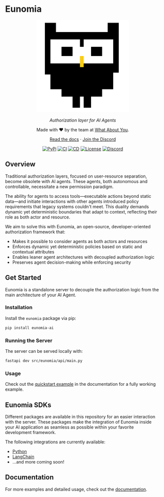 # Eunomia

<div align="center" style="margin-bottom: 1em;">

<picture>
  <source media="(prefers-color-scheme: dark)" srcset="./docs/assets/logo-owl-dark.png">
  <img alt="Eunomia Logo" src="./docs/assets/logo-owl.png" width=300>
</picture>

_Authorization layer for AI Agents_

Made with ❤ by the team at [What About You][whataboutyou-website].

[Read the docs][docs] · [Join the Discord][discord]

[![PyPi][pypi-badge]][pypi]
[![CI][ci-badge]][ci]
[![CD][cd-badge]][cd]
[![License][license-badge]][license]
[![Discord][discord-badge]][discord]

</div>

## Overview

Traditional authorization layers, focused on user-resource separation, become obsolete with AI agents. These agents, both autonomous and controllable, necessitate a new permission paradigm.

The ability for agents to access tools—executable actions beyond static data—and initiate interactions with other agents introduced policy requirements that legacy systems couldn't meet. This duality demands dynamic yet deterministic boundaries that adapt to context, reflecting their role as both actor and resource.

We aim to solve this with Eunomia, an open-source, developer-oriented authorization framework that:

- Makes it possible to consider agents as both actors and resources
- Enforces dynamic yet deterministic policies based on static and contextual attributes
- Enables leaner agent architectures with decoupled authorization logic
- Preserves agent decision-making while enforcing security

## Get Started

Eunomia is a standalone server to decouple the authorization logic from the main architecture of your AI Agent.

### Installation

Install the `eunomia` package via pip:

```bash
pip install eunomia-ai
```

### Running the Server

The server can be served locally with:

```bash
fastapi dev src/eunomia/api/main.py
```

### Usage

Check out the [quickstart example][docs-quickstart] in the documentation for a fully working example.

## Eunomia SDKs

Different packages are available in this repository for an easier interaction with the server. These packages make the integration of Eunomia inside your AI application as seamless as possible within your favorite development framework.

The following integrations are currently available:

- [Python](pkgs/sdks/python)
- [LangChain](pkgs/sdks/langchain)
- ...and more coming soon!

## Documentation

For more examples and detailed usage, check out the [documentation][docs].

[whataboutyou-website]: https://whataboutyou.ai
[docs]: https://whataboutyou-ai.github.io/eunomia/
[docs-quickstart]: https://whataboutyou-ai.github.io/eunomia/get_started/quickstart/
[pypi]: https://pypi.python.org/pypi/eunomia-ai
[pypi-badge]: https://img.shields.io/pypi/v/eunomia-ai.svg
[ci]: https://github.com/whataboutyou-ai/eunomia/actions/workflows/ci.yml
[ci-badge]: https://github.com/whataboutyou-ai/eunomia/actions/workflows/ci.yml/badge.svg
[cd]: https://github.com/whataboutyou-ai/eunomia/actions/workflows/cd.yml
[cd-badge]: https://github.com/whataboutyou-ai/eunomia/actions/workflows/cd.yml/badge.svg
[license]: https://github.com/whataboutyou-ai/eunomia/blob/main/LICENSE
[license-badge]: https://img.shields.io/github/license/whataboutyou-ai/eunomia.svg?v
[discord]: https://discord.gg/TyhGZtzg3G
[discord-badge]: https://dcbadge.vercel.app/api/server/TyhGZtzg3G?style=flat&theme=default-inverted
